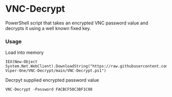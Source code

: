 # VNC-Decrypt

PowerShell script that takes an encrypted VNC password value and decrypts it using a well known fixed key.

### Usage
Load into memory
```
IEX(New-Object System.Net.WebClient).DownloadString("https://raw.githubusercontent.com/The-Viper-One/VNC-Decrypt/main/VNC-Decrypt.ps1")
```
Decrpyt supplied encrypted password value
```
VNC-Decrypt -Password FACBCF50C3BF1C08
```
